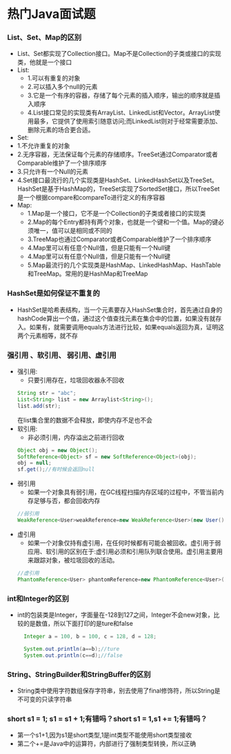 # 热门Java面试题

### List、Set、Map的区别
+ List、Set都实现了Collection接口。Map不是Collection的子类或接口的实现类，他就是一个接口
+ List:
  + 1.可以有重复的对象
  + 2.可以插入多个null的元素
  + 3.它是一个有序的容器，存储了每个元素的插入顺序，输出的顺序就是插入顺序
  + 4.List接口常见的实现类有ArrayList、LinkedList和Vector。ArrayList使用最多，它提供了使用索引随意访问;而LinkedList则对于经常需要添加、删除元素的场合更合适。  
+ Set:
 + 1.不允许重复的对象
 + 2.无序容器，无法保证每个元素的存储顺序。TreeSet通过Comparator或者Comparable维护了一个排序顺序
 + 3.只允许有一个Null的元素
 + 4.Set接口最流行的几个实现类是HashSet、LinkedHashSet以及TreeSet。HashSet是基于HashMap的，TreeSet实现了SortedSet接口，所以TreeSet是一个根据compare和compareTo进行定义的有序容器
+ Map:
  + 1.Map是一个接口，它不是一个Collection的子类或者接口的实现类
  + 2.Map的每个Entry都持有两个对象，也就是一个键和一个值。Map的键必须唯一，值可以是相同或不同的
  + 3.TreeMap也通过Comparator或者Comparable维护了一个排序顺序
  + 4.Map里可以有任意个Null值，但是只能有一个Null键
  + 4.Map里可以有任意个Null值，但是只能有一个Null键
  + 5.Map最流行的几个实现类是HashMap、LinkedHashMap、HashTable和TreeMap。常用的是HashMap和TreeMap

### HashSet是如何保证不重复的
+ HashSet是哈希表结构，当一个元素要存入HashSet集合时，首先通过自身的hashCode算出一个值，通过这个值查找元素在集合中的位置，如果没有就存入。如果有，就需要调用equals方法进行比较，如果equals返回为真，证明这两个元素相等，就不存

### 强引用 、软引用、 弱引用、虚引用
+ 强引用:
  + 只要引用存在，垃圾回收器永不回收
  ```java
  String str = "abc";
  List<String> list = new Arraylist<String>();
  list.add(str);
  ```
  在list集合里的数据不会释放，即使内存不足也不会
+ 软引用:
  + 非必须引用，内存溢出之前进行回收
  ```java
  Object obj = new Object();
  SoftReference<Object> sf = new SoftReference<Object>(obj);
  obj = null;
  sf.get();//有时候会返回null
  ```
+ 弱引用  
  + 如果一个对象具有弱引用，在GC线程扫描内存区域的过程中，不管当前内存足够与否，都会回收内存
  ```java
  //弱引用  
  WeakReference<User>weakReference=new WeakReference<User>(new User());  
  ```
+ 虚引用
  + 如果一个对象仅持有虚引用，在任何时候都有可能会被回收。虚引用于弱应用、软引用的区别在于:虚引用必须和引用队列联合使用。虚引用主要用来跟踪对象，被垃圾回收的活动。
  ```java
  //虚引用  
  PhantomReference<User> phantomReference=new PhantomReference<User>(new User(),new ReferenceQueue<User>());  
  ```

### int和Integer的区别  
+ int的包装类是Integer，字面量在-128到127之间，Integer不会new对象，比较的是数值，所以下面打印的是ture和false
  ```java
    Integer a = 100, b = 100, c = 128, d = 128;

    System.out.println(a==b);//ture
    System.out.println(c==d);//false
  ```

### String、StringBuilder和StringBuffer的区别
+ String类中使用字符数组保存字符串，别去使用了final修饰符，所以String是不可变的只读字符串

### short s1 = 1; s1 = s1 + 1;有错吗？short s1 = 1,s1 += 1;有错吗？
+ 第一个s1+1,因为s1是short类型,1是int类型不能使用short类型接收
+ 第二个+=是Java中的运算符，内部进行了强制类型转换，所以正确

